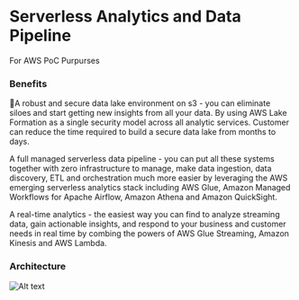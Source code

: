 # Serverless Analytics and Data Pipeline
For AWS PoC Purpurses

### Benefits
A robust and secure data lake environment on s3 - you can eliminate siloes and start getting new insights from all your data. By using AWS Lake Formation as a single security model across all analytic services. Customer can reduce the time required to build a secure data lake from months to days.

A full managed serverless data pipeline - you can put all these systems together with zero infrastructure to manage, make data ingestion, data discovery, ETL and orchestration much more easier by leveraging the AWS emerging serverless analytics stack including AWS Glue, Amazon Managed Workflows for Apache Airflow, Amazon Athena and Amazon QuickSight.

A real-time analytics - the easiest way you can find to analyze streaming data, gain actionable insights, and respond to your business and customer needs in real time by combing the powers of AWS Glue Streaming, Amazon Kinesis and AWS Lambda.

### Architecture
![Alt text](/serverless.jpeg?raw=true "Architecture")